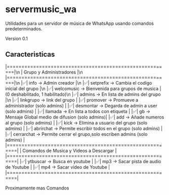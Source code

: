 # servermusic_wa
Utilidades para un servidor de música de WhatsApp usando comandos predeterminados.

Version 0.1

## Caracteristicas 
|========================================================|\n
|                  Grupo y Administradores               |\n
|========================================================|\n
|✅| info -> Admin creador                               |\n
|✅| setprefix -> Cambia el codigo inicial del grupo     |\n
|✅| welcomusic -> Bienvenida para grupos de musica      |  (0 deshabilitado, 1 habilitado)\n
|✅| admins -> En lista de admins del grupo              |\n
|✅| linkgrupo -> link del grupo                         |
|✅| promover -> Promueve a administrador (solo admins)  |
|✅| desmontar -> Degarda de admin a user (solo admins)  |
|✅| llamada -> En lista a todos con etiqueta            |
|✅| gb -> Mensaje Global medio de difusion (solo admins)|
|✅| add -> Añade numeros al grupo (solo admins)         |
|✅| kick -> Elimina a usuario del grupo (solo admins)   |
|✅| abrirchat -> Permite escribir todos en el grupo (solo admins)  |
|✅| cerrarchat -> Permite cerrar el grupo,solo escriben admins (solo admins)  |
|=========================================================|
|          Comandos de Musica y Videos a Descargar        |
|=========================================================|
|✅| ytbuscar -> Busca en youtube                        |
|✅| mp3 -> Sacar pista de audio de Youtube              |
|✅| mp4 -> Sacar video de Youtube                       |
|=========================================================|

Proximamente mas Comandos
